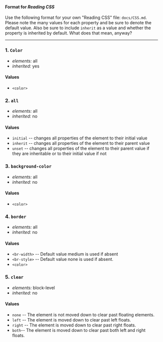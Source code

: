 #### Format for _Reading CSS_

Use the following format for your own "Reading CSS" file: `docs/CSS.md`. 
Please note the many values for each property and be sure to denote the default value. 
Also be sure to include `inherit` as a value and whether the property is inherited by 
default. What does that mean, anyway?

----

### 1. `Color`

* *elements:* all
* *inherited:* yes

#### Values

* ```<color>```

### 2. `all`

* *elements:* all
* *inherited:* no

#### Values

* `initial` -- changes all properties of the element to their initial value
* `inherit` -- changes all properties of the element to their parent value
* `unset` -- changes all properties of the element to their parent value if they are inheritable or to their initial value if not

### 3. `background-color`

* *elements:* all
* *inherited:* no

#### Values

* ```<color>```

### 4. `border`

* *elements:* all
* *inherited:* no

#### Values

* ```<br-width>``` -- Default value medium is used if absent
* ```<br-style>``` -- Default value none is used if absent.
* ```<color>``` 

### 5. `clear`

* *elements:* block-level
* *inherited:* no

#### Values

* `none` -- The element is not moved down to clear past floating elements.
* `left` -- The element is moved down to clear past left floats.
* `right` -- The element is moved down to clear past right floats.
* `both`-- The element is moved down to clear past both left and right floats.
